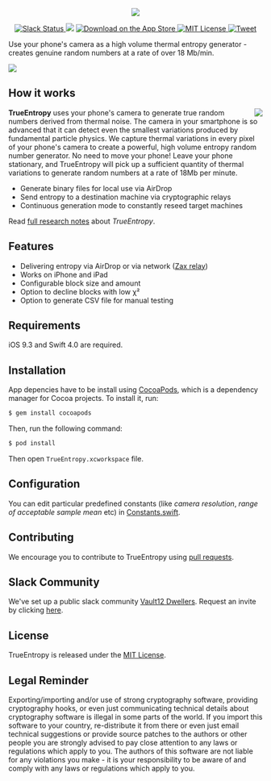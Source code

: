 <p align="center">
    <a href="https://itunes.apple.com/us/app/trueentropy/id1299321174">
        <img src="https://i.imgur.com/FjhSNLm.png">
    </a>
</p>

<p align="center">
    <a href="https://slack.vault12.com">
        <img src="https://slack.vault12.com/badge.svg" alt="Slack Status" />
    </a>
    <img src="https://img.shields.io/badge/Swift-4.0-blue.svg" />
    <a href="https://itunes.apple.com/us/app/trueentropy/id1299321174">
        <img src="https://img.shields.io/itunes/v/1299321174.svg" alt="Download on the App Store" />
    </a>
    <a href="https://opensource.org/licenses/MIT">
      <img src="https://img.shields.io/badge/License-MIT-blue.svg" alt="MIT License" />
    </a>
    <a href="https://twitter.com/intent/tweet?text=How%20to%20get%20true%20randomness%20from%20your%20Apple%20device%20with%20particle%20physics%20and%20thermal%20entropy&url=https://medium.com/vault12&via=_vault12_&hashtags=crypto,ios,entropy">
      <img src="https://img.shields.io/twitter/url/http/shields.io.svg?style=social" alt="Tweet" />
    </a>
</p>

Use your phone's camera as a high volume thermal entropy generator - creates genuine random numbers at a rate of over 18 Mb/min.

[<img src="https://developer.apple.com/app-store/marketing/guidelines/images/badge-download-on-the-app-store.svg">](https://itunes.apple.com/us/app/trueentropy/id1299321174)

## How it works

<img src="https://i.imgur.com/6860cMn.gif" align="right">

**TrueEntropy** uses your phone's camera to generate true random numbers derived from thermal noise. The camera in your smartphone is so advanced that it can detect even the smallest variations produced by fundamental particle physics. We capture thermal variations in every pixel of your phone's camera to create a powerful, high volume entropy random number generator. No need to move your phone! Leave your phone stationary, and TrueEntropy will pick up a sufficient quantity of thermal variations to generate random numbers at a rate of 18Mb per minute.

* Generate binary files for local use via AirDrop
* Send entropy to a destination machine via cryptographic relays
* Continuous generation mode to constantly reseed target machines

Read [full research notes](https://medium.com/vault12/how-to-get-true-randomness-from-your-apple-device-with-particle-physics-and-thermal-entropy-a9d47ca80c9b) about *TrueEntropy*.

## Features

* Delivering entropy via AirDrop or via network ([Zax relay](https://github.com/vault12/zax))
* Works on iPhone and iPad
* Configurable block size and amount
* Option to decline blocks with low χ²
* Option to generate CSV file for manual testing

## Requirements
iOS 9.3 and Swift 4.0 are required.

## Installation

App depencies have to be install using [CocoaPods](http://cocoapods.org), which is a dependency manager for Cocoa projects. To install it, run:

```bash
$ gem install cocoapods
```

Then, run the following command:

```bash
$ pod install
```

Then open `TrueEntropy.xcworkspace` file.

## Configuration

You can edit particular predefined constants (like *camera resolution*, *range of acceptable sample mean* etc) in [Constants.swift](TrueEntropy/Constants.swift).

## Contributing
We encourage you to contribute to TrueEntropy using [pull requests](https://github.com/vault12/TrueEntropy/pulls).

## Slack Community
We've set up a public slack community [Vault12 Dwellers](https://vault12dwellers.slack.com/). Request an invite by clicking [here](https://slack.vault12.com/).

## License
TrueEntropy is released under the [MIT License](http://opensource.org/licenses/MIT).

## Legal Reminder
Exporting/importing and/or use of strong cryptography software, providing cryptography hooks, or even just communicating technical details about cryptography software is illegal in some parts of the world. If you import this software to your country, re-distribute it from there or even just email technical suggestions or provide source patches to the authors or other people you are strongly advised to pay close attention to any laws or regulations which apply to you. The authors of this software are not liable for any violations you make - it is your responsibility to be aware of and comply with any laws or regulations which apply to you.
